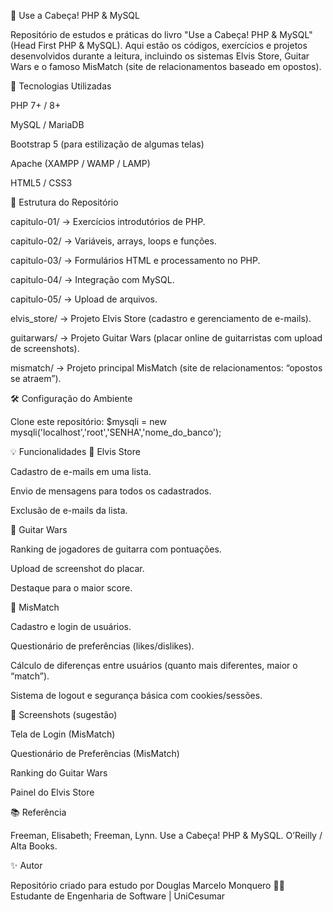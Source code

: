 📘 Use a Cabeça! PHP & MySQL

Repositório de estudos e práticas do livro "Use a Cabeça! PHP & MySQL" (Head First PHP & MySQL).
Aqui estão os códigos, exercícios e projetos desenvolvidos durante a leitura, incluindo os sistemas Elvis Store, Guitar Wars e o famoso MisMatch (site de relacionamentos baseado em opostos).

🚀 Tecnologias Utilizadas

PHP 7+ / 8+

MySQL / MariaDB

Bootstrap 5 (para estilização de algumas telas)

Apache (XAMPP / WAMP / LAMP)

HTML5 / CSS3

📂 Estrutura do Repositório

capitulo-01/ → Exercícios introdutórios de PHP.

capitulo-02/ → Variáveis, arrays, loops e funções.

capitulo-03/ → Formulários HTML e processamento no PHP.

capitulo-04/ → Integração com MySQL.

capitulo-05/ → Upload de arquivos.

elvis_store/ → Projeto Elvis Store (cadastro e gerenciamento de e-mails).

guitarwars/ → Projeto Guitar Wars (placar online de guitarristas com upload de screenshots).

mismatch/ → Projeto principal MisMatch (site de relacionamentos: “opostos se atraem”).

🛠️ Configuração do Ambiente

Clone este repositório:
$mysqli = new mysqli('localhost','root','SENHA','nome_do_banco');

💡 Funcionalidades
🔹 Elvis Store

Cadastro de e-mails em uma lista.

Envio de mensagens para todos os cadastrados.

Exclusão de e-mails da lista.

🔹 Guitar Wars

Ranking de jogadores de guitarra com pontuações.

Upload de screenshot do placar.

Destaque para o maior score.

🔹 MisMatch

Cadastro e login de usuários.

Questionário de preferências (likes/dislikes).

Cálculo de diferenças entre usuários (quanto mais diferentes, maior o “match”).

Sistema de logout e segurança básica com cookies/sessões.

📸 Screenshots (sugestão)

Tela de Login (MisMatch)

Questionário de Preferências (MisMatch)

Ranking do Guitar Wars

Painel do Elvis Store

📚 Referência

Freeman, Elisabeth; Freeman, Lynn. Use a Cabeça! PHP & MySQL. O’Reilly / Alta Books.

✨ Autor

Repositório criado para estudo por Douglas Marcelo Monquero 👨‍💻
Estudante de Engenharia de Software | UniCesumar
